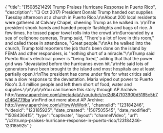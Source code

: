 {
    "title": "[1508521429] Trump Praises Hurricane Response in Puerto Rico",
    "description": "(3 Oct 2017) President Donald Trump handed out supplies Tuesday afternoon at a church in Puerto Rico.\r\nAbout 200 local residents were gathered at Calvary Chapel, cheering Trump as he walked in. \r\nThe president shook hands and handed people flashlights and bags of rice. A few times, he tossed paper towel rolls into the crowd.\r\nSurrounded by a sea of cellphone cameras, Trump said, \"There's a lot of love in this room,\" and called those in attendance, \"Great people.\"\r\nAs he walked into the church, Trump told reporters the job that's been done on the island by FEMA and other responders, is \"nothing short of a miracle.\"\r\nTrump said Puerto Rico's electrical power is \"being fixed,\" adding that that the power grid was \"devastated before the hurricanes even hit.\"\r\nHe said lots of generators have been brought to the island and most hospitals are at least partially open.\r\nThe president has come under fire for what critics said was a slow response to the devastation. Maria wiped out power to Puerto Rico's 3.4 million people and left them short of food, water and supplies.\r\n\r\n\r\nYou can license this story through AP Archive: http:\/\/www.aparchive.com\/metadata\/youtube\/cd2d847f03900d5185c5b7d1464779ba \r\nFind out more about AP Archive: http:\/\/www.aparchive.com\/HowWeWork",
    "channelid": "123184246",
    "videoid": "123185925",
    "date_created": "1507505545",
    "date_modified": "1508436415",
    "type": "captivate",
    "layout": "channelVideo",
    "url": "\/c2\/trump-praises-hurricane-response-in-puerto-rico\/123184246-123185925"
}